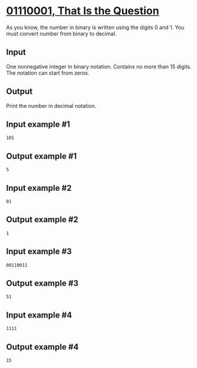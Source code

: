 # [01110001, That Is the Question](https://www.e-olymp.com/en/contests/9680/problems/85025)
As you know, the number in binary is written using the digits 0 and 1. You must convert number from binary to decimal.

## Input
One nonnegative integer in binary notation. Contains no more than 15 digits. The notation can start from zeros.

## Output
Print the number in decimal notation.

## Input example #1
```
101
```

## Output example #1
```
5
```

## Input example #2
```
01
```

## Output example #2
```
1
```

## Input example #3
```
00110011
```

## Output example #3
```
51
```

## Input example #4
```
1111
```

## Output example #4
```
15
```
